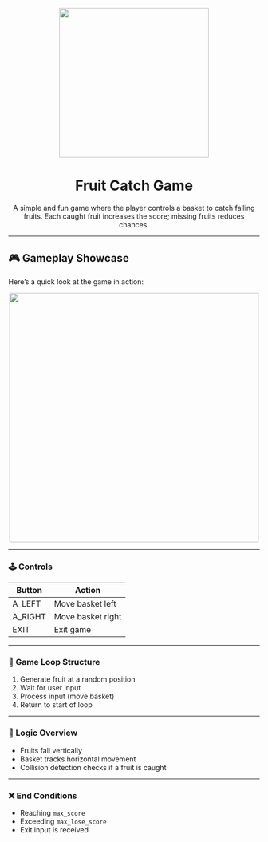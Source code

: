 <p align="center">
<img src="https://github.com/user-attachments/assets/8fe0ff78-ccdc-4a70-b6f6-908536f3a6e0" width="300">
</p>

<h1 align="center"> 
Fruit Catch Game
</h1>

<p align="center">
A simple and fun game where the player controls a basket to catch falling fruits.  Each caught fruit increases the score; missing fruits reduces chances.
</p>

---
## 🎮 Gameplay Showcase

Here’s a quick look at the game in action:
<p align="center">
<img src="https://github.com/user-attachments/assets/0a210db6-dc43-405f-af47-b780277bd623" width="500">
</p>

---

### 🕹️ Controls

| Button   | Action            |
|----------|-------------------|
| A_LEFT   | Move basket left  |
| A_RIGHT  | Move basket right |
| EXIT     | Exit game         |

---

### 🧩 Game Loop Structure  
1. Generate fruit at a random position  
2. Wait for user input  
3. Process input (move basket)  
4. Return to start of loop  

---

### 🧠 Logic Overview  
- Fruits fall vertically  
- Basket tracks horizontal movement  
- Collision detection checks if a fruit is caught  

---

### ❌ End Conditions  
- Reaching `max_score`  
- Exceeding `max_lose_score`  
- Exit input is received  
